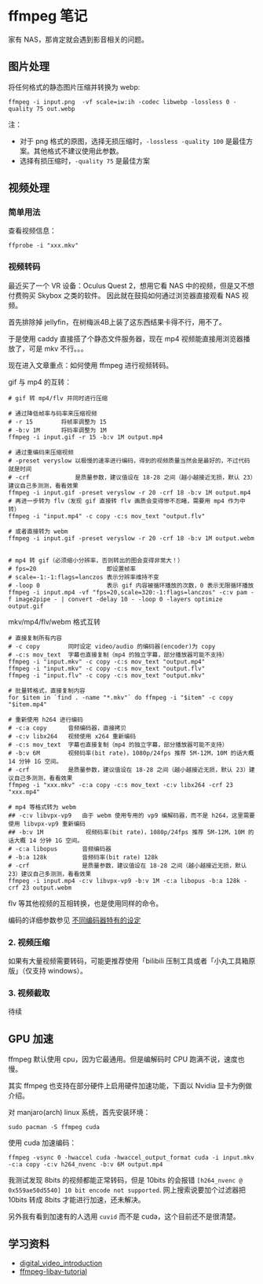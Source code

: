 # ffmpeg 笔记

家有 NAS，那肯定就会遇到影音相关的问题。


## 图片处理

将任何格式的静态图片压缩并转换为 webp:

```shell
ffmpeg -i input.png  -vf scale=iw:ih -codec libwebp -lossless 0 -quality 75 out.webp
```

注：

- 对于 png 格式的原图，选择无损压缩时，`-lossless -quality 100` 是最佳方案。其他格式不建议使用此参数。
- 选择有损压缩时，`-quality 75` 是最佳方案

## 视频处理

### 简单用法

查看视频信息：

```shell
ffprobe -i "xxx.mkv"
```

### 视频转码

最近买了一个 VR 设备：Oculus Quest 2，想用它看 NAS 中的视频，但是又不想付费购买 Skybox 之类的软件。
因此就在鼓捣如何通过浏览器直接观看 NAS 视频。

首先排除掉 jellyfin，在树梅派4B上装了这东西结果卡得不行，用不了。

于是使用 caddy 直接搭了个静态文件服务器，现在 mp4 视频能直接用浏览器播放了，可是 mkv 不行。。。

现在进入文章重点：如何使用 ffmpeg 进行视频转码。

gif 与 mp4 的互转：

```shell
# gif 转 mp4/flv 并同时进行压缩

# 通过降低帧率与码率来压缩视频
# -r 15        将帧率调整为 15
# -b:v 1M      将码率调整为 1M
ffmpeg -i input.gif -r 15 -b:v 1M output.mp4

# 通过重编码来压缩视频
# -preset veryslow 以极慢的速率进行编码，得到的视频质量当然会是最好的，不过代码就是时间
# -crf             是质量参数，建议值设在 18-28 之间（越小越接近无损，默认 23）建议自己多测测，看看效果
ffmpeg -i input.gif -preset veryslow -r 20 -crf 18 -b:v 1M output.mp4
# 再进一步转为 flv（发现 gif 直接转 flv 画质会变得惨不忍睹，需要用 mp4 作为中转）
ffmpeg -i "input.mp4" -c copy -c:s mov_text "output.flv"

# 或者直接转为 webm
ffmpeg -i input.gif -preset veryslow -r 20 -crf 18 -b:v 1M output.webm


# mp4 转 gif（必须缩小分辨率，否则转出的图会变得非常大！）
# fps=20                    即设置帧率
# scale=-1:-1:flags=lanczos 表示分辨率维持不变
# -loop 0                   表示 gif 内容被循环播放的次数，0 表示无限循环播放
ffmpeg -i input.mp4 -vf "fps=20,scale=320:-1:flags=lanczos" -c:v pam -f image2pipe - | convert -delay 10 - -loop 0 -layers optimize output.gif
```

mkv/mp4/flv/webm 格式互转

```shell
# 直接复制所有内容
# -c copy        同时设定 video/audio 的编码器(encoder)为 copy
# -c:s mov_text  字幕也直接复制（mp4 的独立字幕，部分播放器可能不支持）
ffmpeg -i "input.mkv" -c copy -c:s mov_text "output.mp4"
ffmpeg -i "input.mkv" -c copy -c:s mov_text "output.flv"
ffmpeg -i "input.flv" -c copy -c:s mov_text "output.mkv"

# 批量转格式，直接复制内容
for $item in `find . -name "*.mkv"` do ffmpeg -i "$item" -c copy "$item.mp4"

# 重新使用 h264 进行编码
# -c:a copy      音频编码器，直接拷贝
# -c:v libx264   视频使用 x264 重新编码
# -c:s mov_text  字幕也直接复制（mp4 的独立字幕，部分播放器可能不支持）
# -b:v 6M        视频码率(bit rate)，1080p/24fps 推荐 5M-12M，10M 的话大概 14 分钟 1G 空间。
# -crf           是质量参数，建议值设在 18-28 之间（越小越接近无损，默认 23）建议自己多测测，看看效果
ffmpeg -i "xxx.mkv" -c:a copy -c:s mov_text -c:v libx264 -crf 23 "xxx.mp4"

# mp4 等格式转为 webm
## -c:v libvpx-vp9   由于 webm 使用专用的 vp9 编解码器，而不是 h264，这里需要使用 libvpx-vp9 重新编码
## -b:v 1M            视频码率(bit rate)，1080p/24fps 推荐 5M-12M，10M 的话大概 14 分钟 1G 空间。
# -c:a libopus       音频编码器
# -b:a 128k          音频码率(bit rate) 128k
# -crf               是质量参数，建议值设在 18-28 之间（越小越接近无损，默认 23）建议自己多测测，看看效果
ffmpeg -i input.mp4 -c:v libvpx-vp9 -b:v 1M -c:a libopus -b:a 128k -crf 23 output.webm
```

flv 等其他视频的互相转换，也是使用同样的命令。

编码的详细参数参见 [不同编码器特有的设定](https://gloomy-ghost.gitbooks.io/-ffmpeg/content/08-differente-encoders-special-options.html#%E5%AD%A6%E4%BC%9A%E7%9C%8B%E6%96%87%E6%A1%A3)


### 2. 视频压缩

如果有大量视频需要转码，可能更推荐使用「bilibili 压制工具或者「小丸工具箱原版」（仅支持 windows）。


### 3. 视频截取

待续


## GPU 加速

ffmpeg 默认使用 cpu，因为它最通用。但是编解码时 CPU 跑满不说，速度也慢。

其实 ffmpeg 也支持在部分硬件上启用硬件加速功能，下面以 Nvidia 显卡为例做介绍。

对 manjaro(arch) linux 系统，首先安装环境：

```shell
sudo pacman -S ffmpeg cuda
```

使用 cuda 加速编码：

```shell
ffmpeg -vsync 0 -hwaccel cuda -hwaccel_output_format cuda -i input.mkv -c:a copy -c:v h264_nvenc -b:v 6M output.mp4
```

我测试发现 8bits 的视频都能正常转码，但是 10bits 的会报错 `[h264_nvenc @ 0x559ae50d5540] 10 bit encode not supported`.
网上搜索说要加个过滤器把 10bits 转成 8bits 才能进行加速，还未解决。

另外我有看到加速有的人选用 `cuvid` 而不是 cuda，这个目前还不是很清楚。


## 学习资料

- [digital_video_introduction](https://github.com/leandromoreira/digital_video_introduction)
- [ffmpeg-libav-tutorial](https://github.com/leandromoreira/ffmpeg-libav-tutorial)
